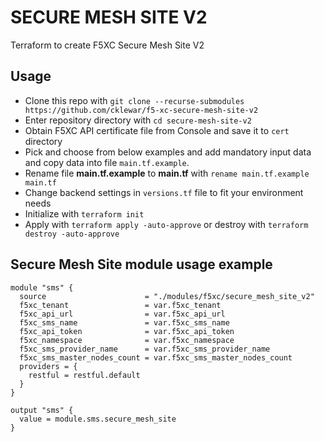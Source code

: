 # SECURE MESH SITE V2

Terraform to create F5XC Secure Mesh Site V2

## Usage

- Clone this repo with `git clone --recurse-submodules https://github.com/cklewar/f5-xc-secure-mesh-site-v2`
- Enter repository directory with `cd secure-mesh-site-v2`
- Obtain F5XC API certificate file from Console and save it to `cert` directory
- Pick and choose from below examples and add mandatory input data and copy data into file `main.tf.example`.
- Rename file __main.tf.example__ to __main.tf__ with `rename main.tf.example main.tf`
- Change backend settings in `versions.tf` file to fit your environment needs
- Initialize with `terraform init`
- Apply with `terraform apply -auto-approve` or destroy with `terraform destroy -auto-approve`

## Secure Mesh Site module usage example

````hcl
module "sms" {
  source                      = "./modules/f5xc/secure_mesh_site_v2"
  f5xc_tenant                 = var.f5xc_tenant
  f5xc_api_url                = var.f5xc_api_url
  f5xc_sms_name               = var.f5xc_sms_name
  f5xc_api_token              = var.f5xc_api_token
  f5xc_namespace              = var.f5xc_namespace
  f5xc_sms_provider_name      = var.f5xc_sms_provider_name
  f5xc_sms_master_nodes_count = var.f5xc_sms_master_nodes_count
  providers = {
    restful = restful.default
  }
}

output "sms" {
  value = module.sms.secure_mesh_site
}
````